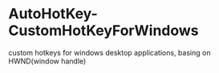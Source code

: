 # AutoHotKey-CustomHotKeyForWindows
custom hotkeys for windows desktop applications, basing on HWND(window handle)
